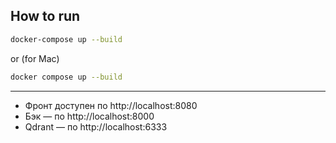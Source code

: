 ## How to run

```bash
docker-compose up --build
```

or (for Mac)
```bash
docker compose up --build
```

---
* Фронт доступен по http://localhost:8080
* Бэк — по http://localhost:8000
* Qdrant — по http://localhost:6333


